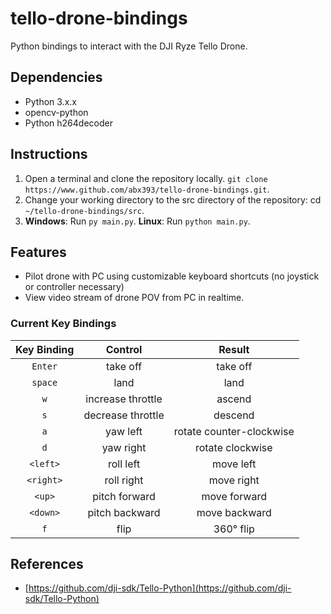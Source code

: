 # tello-drone-bindings
Python bindings to interact with the DJI Ryze Tello Drone.

## Dependencies
* Python 3.x.x
* opencv-python
* Python h264decoder

## Instructions
1. Open a terminal and clone the repository locally.
  `git clone https://www.github.com/abx393/tello-drone-bindings.git`.
2. Change your working directory to the src directory of the repository: cd
   `~/tello-drone-bindings/src`.
3. **Windows**: Run `py main.py`.
   **Linux**: Run `python main.py`.

## Features
* Pilot drone with PC using customizable keyboard shortcuts (no joystick or controller necessary)
* View video stream of drone POV from PC in realtime.

### Current Key Bindings
| Key Binding | Control | Result |
| :---:   | :----:    | :----: |
|  `Enter` | take off | take off |
| `space` | land    |  land |
|  `w` | increase throttle | ascend |
| `s` | decrease throttle | descend |
| `a` | yaw left | rotate counter-clockwise |
| `d` | yaw right | rotate clockwise |
| `<left>` | roll left | move left |
| `<right>` | roll right | move right |
| `<up>` | pitch forward | move forward |
| `<down>` | pitch backward | move backward |
| `f` | flip | 360&deg; flip |

## References
* [https://github.com/dji-sdk/Tello-Python](https://github.com/dji-sdk/Tello-Python)
